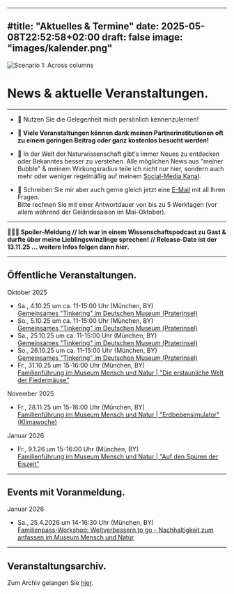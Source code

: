 
--- 
#title: "Aktuelles & Termine"
date: 2025-05-08T22:52:58+02:00
draft: false
image: "images/kalender.png"
---

![Scenario 1: Across columns](/images/kalender.png)

# **News & aktuelle Veranstaltungen.**
___

* 🤝 Nutzen Sie die Gelegenheit mich persönlich kennenzulernen!
  
* **💸 Viele Veranstaltungen können dank meinen Partnerinstitutionen oft zu einem geringen Beitrag oder ganz kostenlos besucht werden!**  

* 🚨 In der Welt der Naturwissenschaft gibt's immer Neues zu entdecken oder Bekanntes besser zu verstehen. Alle möglichen News aus "meiner Bubble" & meinem Wirkungsradius teile ich nicht nur hier, sondern auch mehr oder weniger regelmäßig auf meinem [Social-Media Kanal](https://www.instagram.com/spyingonscience/). 

* 📩 Schreiben Sie mir aber auch gerne gleich jetzt eine [E-Mail](mailto:spyingonscience@posteo.com?subject=Kontaktaufnahme%20über%20die%20Webseite%20spyingonscience.com) mit all Ihren Fragen.   
Bitte rechnen Sie mit einer Antwortdauer von bis zu 5 Werktagen (vor allem während der Geländesaison im Mai-Oktober). 
___

**📣📣📣 Spoiler-Meldung // Ich war in einem Wissenschaftspodcast zu Gast & durfte über meine Lieblingswinzlinge sprechen! // Release-Date ist der 13.11.25 ... weitere Infos folgen dann *hier*.**
___

## Öffentliche Veranstaltungen.

Oktober 2025
* Sa., 4.10.25 um ca. 11-15:00 Uhr (München, BY)  
[Gemeinsames "Tinkering" im Deutschen Museum (Praterinsel)](https://www.deutsches-museum.de/)  
* So., 5.10.25 um ca. 11-15:00 Uhr (München, BY)  
[Gemeinsames "Tinkering" im Deutschen Museum (Praterinsel)](https://www.deutsches-museum.de/) 
* Sa., 25.10.25 um ca. 11-15:00 Uhr (München, BY)  
[Gemeinsames "Tinkering" im Deutschen Museum (Praterinsel)](https://www.deutsches-museum.de/)  
* So., 26.10.25 um ca. 11-15:00 Uhr (München, BY)  
[Gemeinsames "Tinkering" im Deutschen Museum (Praterinsel)](https://www.deutsches-museum.de/)
* Fr., 31.10.25 um 15-16:00 Uhr (München, BY)  
[Familienführung im Museum Mensch und Natur | "Die erstaunliche Welt der Fledermäuse"](https://mmn-muenchen.snsb.de/familienfuehrungen/)  

November 2025
* Fr., 28.11.25 um 15-16:00 Uhr (München, BY)  
[Familienführung im Museum Mensch und Natur | "Erdbebensimulator" (Klimawoche)](https://mmn-muenchen.snsb.de/familienfuehrungen/)  

Januar 2026
* Fr., 9.1.26 um 15-16:00 Uhr (München, BY)  
[Familienführung im Museum Mensch und Natur | "Auf den Spuren der Eiszeit"](https://mmn-muenchen.snsb.de/familienfuehrungen/)  
___



## Events mit Voranmeldung.
Januar 2026
* Sa., 25.4.2026 um 14-16:30 Uhr (München, BY)  
[Familienpass-Workshop: Weltverbessern to go - Nachhaltigkeit zum anfassen im Museum Mensch und Natur
](https://veranstaltungen.muenchen.de/ferienangebote-familienpass/familienpassangebote)



___

## Veranstaltungsarchiv.

Zum Archiv gelangen Sie [hier](/archive/).

